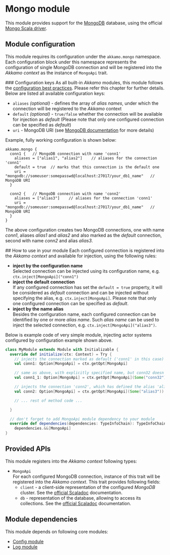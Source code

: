# Mongo module

This module provides support for the [MongoDB](https://www.mongodb.com) database, using the official
[Mongo Scala driver](https://github.com/mongodb/mongo-scala-driver).

## Module configuration
This module requires its configuration under the `akkamo.mongo` namespace. Each configuration block
under this namespace represents the configuration of single MongoDB connection and will be
registered into the *Akkamo context* as the instance of `MongoApi` trait.

### Configuration keys
As all built-in *Akkamo* modules, this module follows the
[configuration best practices](../best-practices/module-config.md). Please refer this chapter for
further details. Below are listed all available configuration keys:

- `aliases` *(optional)* - defines the array of *alias names*, under which the connection will be
  registered to the *Akkamo* context
- `default` *(optional)* - `true/false` whether the connection will be available for injection as
  *default* (Please note that only one configured connection can be specified as *default*)
- `uri` - MongoDB URI (see
   [MongoDB documentation](https://docs.mongodb.com/manual/reference/connection-string/) for more
   details)

Example, fully working configuration is shown below:

```
akkamo.mongo {
  conn1 {   // MongoDB connection with name 'conn1'
    aliases = ["alias1", "alias2"]    // aliases for the connection 'conn1'
    default = true  // marks that this connection is the default one
    uri = "mongodb://someuser:somepasswd@localhost:27017/your_db1_name"   // MongoDB URI
  }

  conn2 {   // MongoDB connection with name 'conn2'
    aliases = ["alias3"]    // aliases for the connection 'conn1'
    uri = "mongodb://someuser:somepasswd@localhost:27017/your_db1_name"   // MongoDB URI
  }
}
```

The above configuration creates two MongoDB connections, one with name *conn1*, aliases *alias1* and
*alias2* and also marked as the *default* connection, second with name *conn2* and alias *alias3*.

## How to use in your module
Each configured connection is registered into the *Akkamo context* and available for injection,
using the following rules:

- **inject by the configuration name**  
  Selected connection can be injected using its configuration name, e.g.
  `ctx.inject[MongoApi]("conn1")`
- **inject the default connection**  
  If any configured connection has set the `default = true` property, it will be considered as
  *default* connection and can be injected without specifying the alias, e.g.
  `ctx.inject[MongoApi]`. Please note that only one configured connection can be specified
  as *default*.
- **inject by the name alias**  
  Besides the configuration name, each configured connection can be identified by one or more
  *alias name*. Such *alias name* can be used to inject the selected connection, e.g.
  `ctx.inject[MongoApi]("alias3")`.

Below is example code of very simple module, injecting actor systems configured by configuration
example shown above.

```scala
class MyModule extends Module with Initializable {
  override def initialize(ctx: Context) = Try {
    // injects the connection marked as default ('conn1' in this case)
    val conn1: Option[MongoApi] = ctx.getOpt[MongoApi]

    // same as above, with explicitly specified name, but conn32 doesn't exist so default is returned
    val conn1_1: Option[MongoApi] = ctx.getOpt[MongoApi](Some("conn32"))

    // injects the connection 'conn2', which has defined the alias 'alias3'
    val conn2: Option[MongoApi] = ctx.getOpt[MongoApi](Some("alias3"))

    // ... rest of method code ...

  }

  // don't forget to add MongoApi module dependency to your module
  override def dependencies(dependencies: TypeInfoChain): TypeInfoChain =
    dependencies.&&[MongoApi]
}
```

## Provided APIs
This module registers into the *Akkamo context* following types:

- `MongoApi`  
  For each configured MongoDB connection, instance of this trait will be registered into the
  *Akkamo context*. This trait provides following fields:
  - `client` - a client-side representation of the configured *MongoDB* cluster. See the
  [official Scaladoc](https://mongodb.github.io/mongo-scala-driver/1.1/scaladoc/#org.mongodb.scala.MongoClient)
  documentation.
  - `db` - representation of the database, allowing to access its collections. See the
  [official Scaladoc](https://mongodb.github.io/mongo-scala-driver/1.1/scaladoc/#org.mongodb.scala.MongoDatabase)
  documentation.

## Module dependencies
This module depends on following core modules:

- [Config module](config-module.md)
- [Log module](log-module.md)